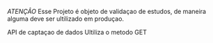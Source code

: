 *ATENÇÂO*
Esse Projeto é objeto de validaçao de estudos, de maneira alguma deve ser ultilizado em produçao.

API de captaçao de dados
Ultiliza o metodo GET
